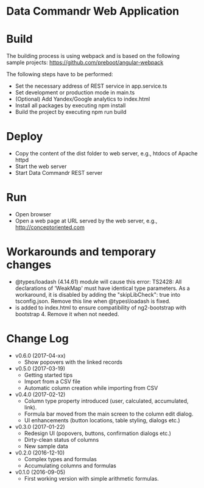 # Data Commandr Web Application

# Build

The building process is using webpack and is based on the following sample projects: 
https://github.com/preboot/angular-webpack

The following steps have to be performed:
* Set the necessary address of REST service in app.service.ts
* Set development or production mode in main.ts
* (Optional) Add Yandex/Google analytics to index.html
* Install all packages by executing npm install
* Build the project by executing npm run build 

# Deploy

* Copy the content of the dist folder to web server, e.g., htdocs of Apache httpd
* Start the web server 
* Start Data Commandr REST server

# Run

* Open browser
* Open a web page at URL served by the web server, e.g., http://conceptoriented.com 

# Workarounds and temporary changes

* @types/loadash (4.14.61) module will cause this error: TS2428: All declarations of 'WeakMap' must have identical type parameters. As a workaround, it is disabled by adding the "skipLibCheck": true into tsconfig.json. 
Remove this line when @types\loadash is fixed.
* <script>window.__theme = 'bs4';</script> is added to index.html to ensure compatibility of ng2-bootstrap with bootstrap 4. Remove it when not needed.

# Change Log

* v0.6.0 (2017-04-xx)
  * Show popovers with the linked records
* v0.5.0 (2017-03-19)
  * Getting started tips
  * Import from a CSV file
  * Automatic column creation while importing from CSV
* v0.4.0 (2017-02-12)
  * Column type property introduced (user, calculated, accumulated, link).
  * Formula bar moved from the main screen to the column edit dialog.
  * UI enhancements (button locations, table styling, dialogs etc.)
* v0.3.0 (2017-01-22)
  * Redesign UI (popovers, buttons, confirmation dialogs etc.)
  * Dirty-clean status of columns
  * New sample data
* v0.2.0 (2016-12-10)
  * Complex types and formulas
  * Accumulating columns and formulas
* v0.1.0 (2016-09-05)
  * First working version with simple arithmetic formulas.

